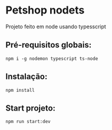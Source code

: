 # Petshop nodets
Projeto feito em node usando typesscript

## Pré-requisitos globais:
`npm i -g nodemon typescript ts-node`

## Instalação:
`npm install`

## Start projeto:
`npm run start:dev`
